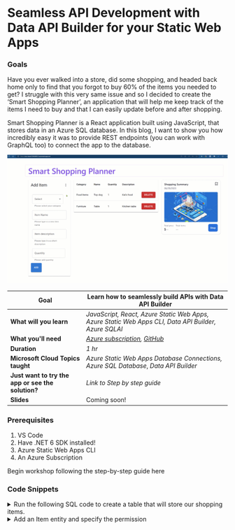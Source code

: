 # Seamless API Development with Data API Builder for your Static Web Apps

### Goals

Have you ever walked into a store, did some shopping, and headed back home only to find that you forgot to buy 60% of the items you needed to get?
I struggle with this very same issue and so I decided to create the ‘Smart Shopping Planner’, an application that will help me keep track of the items I need to buy and that I can easily update before and after shopping.

Smart Shopping Planner is a React application built using JavaScript, that stores data in an Azure SQL database. In this blog, I want to show you how incredibly easy it was to provide REST endpoints (you can work with GraphQL too) to connect the app to the database.

![](/public/images/ssp-teaser.gif)

| **Goal**              | Learn how to seamlessly build APIs with Data API Builder                                   |
| ----------------------------- | --------------------------------------------------------------------- |
| **What will you learn**       | *JavaScript, React, Azure Static Web Apps, Azure Static Web Apps CLI, Data API Builder, Azure SQLAI*                                        |
| **What you'll need**          | *[Azure subscription](https://azure.microsoft.com), [GitHub](https://github.com/)* |
| **Duration**                  | *1 hr*                                                                |
| **Microsoft Cloud Topics taught**                  | *Azure Static Web Apps Database Connections,* *Azure SQL Database*, *Data API Builder*                                                                |
| **Just want to try the app or see the solution?** | *Link to Step by step guide*                          |
| **Slides** | Coming soon!


### Prerequisites
1. VS Code
1. Have .NET 6 SDK installed!
1. Azure Static Web Apps CLI
1. An Azure Subscription

Begin workshop following the step-by-step guide here

### Code Snippets
<details>
    <summary>Run the following SQL code to create a table that will store our shopping items.</summary>

        CREATE TABLE ShoppingItems (
            id INT IDENTITY(1,1) PRIMARY KEY,
             category VARCHAR(100),
                name VARCHAR(100),
                quantity INT,
                description VARCHAR(200),
                unitPrice DECIMAL(10, 2),
             totalPrice DECIMAL(10, 2)
        );
![Landing-page](/public/images/sql-db-create-table.png)
</details>

<details>
    <summary>Add an Item entity and specify the permission</summary>

    "Item": {
      "source": "dbo.ShoppingItems",
      "permissions": [
        {
          "actions": ["*"],
          "role": "anonymous"
        }
      ]
    }
</details>

